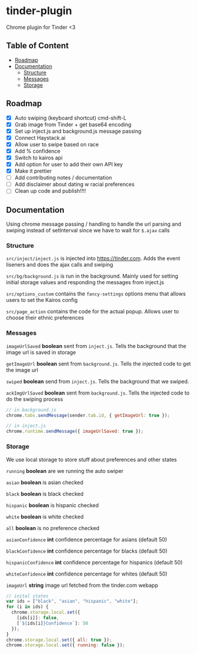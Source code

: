 # tinder-plugin

Chrome plugin for Tinder &lt;3

## Table of Content

* [Roadmap](#roadmap)
* [Documentation](#documentation)
  * [Structure](#structure)
  * [Messages](#messages)
  * [Storage](#storage)

## Roadmap

* [x] Auto swiping (keyboard shortcut) cmd-shift-L
* [x] Grab image from Tinder + get base64 encoding
* [x] Set up inject.js and background.js message passing
* [x] Connect Haystack.ai
* [x] Allow user to swipe based on race
* [x] Add % confidence
* [x] Switch to kairos api
* [x] Add option for user to add their own API key
* [x] Make it prettier
* [ ] Add contributing notes / documentation
* [ ] Add disclaimer about dating w racial preferences
* [ ] Clean up code and publish!!!!

## Documentation

Using chrome message passing / handling to handle the url parsing and swiping instead of setInterval since we have to wait for `$.ajax` calls

### Structure

`src/inject/inject.js` is injected into https://tinder.com. Adds the event liseners and does the ajax calls and swiping

`src/bg/background.js` is run in the background. Mainly used for setting initial storage values and responding the messages from inject.js

`src/options_custom` contains the `fancy-settings` options menu that allows users to set the Kairos config

`src/page_action` contains the code for the actual popup. Allows user to choose their ethnic preferences

### Messages

`imageUrlSaved` **boolean** sent from `inject.js`. Tells the background that the image url is saved in storage

`getImageUrl` **boolean** sent from `background.js`. Tells the injected code to get the image url

`swiped` **boolean** send from `inject.js`. Tells the background that we swiped.

`ackImgUrlSaved` **boolean** sent from `background.js`. Tells the injected code to do the swiping process

```javascript
// in background.js
chrome.tabs.sendMessage(sender.tab.id, { getImageUrl: true });

// in inject.js
chrome.runtime.sendMessage({ imageUrlSaved: true });
```

### Storage

We use local storage to store stuff about preferences and other states

`running` **boolean** are we running the auto swiper

`asian` **boolean** is asian checked

`black` **boolean** is black checked

`hispanic` **boolean** is hispanic checked

`white` **boolean** is white checked

`all` **boolean** is no preference checked

`asianConfidence` **int** confidence percentage for asians (default 50)

`blackConfidence` **int** confidence percentage for blacks (default 50)

`hispanicConfidence` **int** confidence percentage for hispanics (default 50)

`whiteConfidence` **int** confidence percentage for whites (default 50)

`imageUrl` **string** image url fetched from the tinder.com webapp

```javascript
// inital states
var ids = ["black", "asian", "hispanic", "white"];
for (i in ids) {
  chrome.storage.local.set({
    [ids[i]]: false,
    [`${ids[i]}Confidence`]: 50
  });
}
chrome.storage.local.set({ all: true });
chrome.storage.local.set({ running: false });
```
